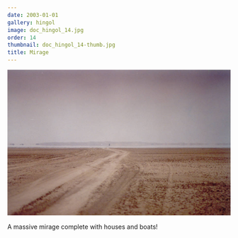 ```yaml
---
date: 2003-01-01
gallery: hingol
image: doc_hingol_14.jpg
order: 14
thumbnail: doc_hingol_14-thumb.jpg
title: Mirage
---
```


![Mirage](./doc_hingol_14.jpg)

A massive mirage complete with houses and boats!